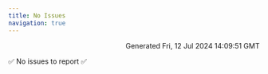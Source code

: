 ```yaml
---
title: No Issues
navigation: true
---
```


<p style="text-align:right;color:#cccs">
Generated Fri, 12 Jul 2024 14:09:51 GMT
</p>
<p>✅ No issues to report ✅</p>



